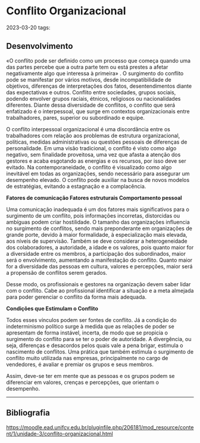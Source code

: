 # Conflito Organizacional
2023-03-20
tags: 

## Desenvolvimento

«O conflito pode ser definido como um processo que começa quando uma das partes percebe que a outra parte tem ou está prestes a afetar negativamente algo que interessa à primeira» . O surgimento do conflito pode se manifestar por vários motivos, desde incompatibilidade de objetivos, diferenças de interpretações dos fatos, desentendimentos diante das expectativas e outros. Conflito entre sociedades, grupos sociais, podendo envolver grupos raciais, étnicos, religiosos ou nacionalidades diferentes. Diante dessa diversidade de conflitos, o conflito que será enfatizado é o interpessoal, que surge em contextos organizacionais entre trabalhadores, pares, superior ou subordinado e equipe.  
  
O conflito interpessoal organizacional é uma discordância entre os trabalhadores com relação aos problemas de estrutura organizacional, políticas, medidas administrativas ou questões pessoais de diferenças de personalidade. Em uma visão tradicional, o conflito é visto como algo negativo, sem finalidade proveitosa, uma vez que afasta a atenção dos gestores e acaba esgotando as energias e os recursos, por isso deve ser evitado. Na contemporaneidade, o conflito é visualizado como algo inevitável em todas as organizações, sendo necessário para assegurar um desempenho elevado. O conflito pode auxiliar na busca de novos modelos de estratégias, evitando a estagnação e a complacência.  
  
**Fatores de comunicação Fatores estruturais Comportamento pessoal**  
  
Uma comunicação inadequada é um dos fatores mais significativos para o surgimento de um conflito, pois informações incorretas, distorcidas ou ambíguas podem criar hostilidade. O tamanho das organizações influencia no surgimento de conflitos, sendo mais preponderante em organizações de grande porte, devido à maior formalidade, à especialização mais elevada, aos níveis de supervisão. Também se deve considerar a heterogeneidade dos colaboradores, a autoridade, a idade e os valores, pois quanto maior for a diversidade entre os membros, a participação dos subordinados, maior será o envolvimento, aumentando a manifestação do conflito. Quanto maior for a diversidade das pessoas em cultura, valores e percepções, maior será a propensão de conflitos serem gerados.  
  
Desse modo, os profissionais e gestores na organização devem saber lidar com o conflito. Cabe ao profissional identificar a situação e a meta almejada para poder gerenciar o conflito da forma mais adequada.  
  
**Condições que Estimulam o Conflito**  
  
Todos esses vínculos podem ser fontes de conflito. Já a condição do indeterminismo político surge à medida que as relações de poder se apresentam de forma instável, incerta, de modo que se propicia o surgimento do conflito para se ter o poder de autoridade. A divergência, ou seja, diferenças e desacordos pelos quais vale a pena brigar, estimula o nascimento de conflitos. Uma prática que também estimula o surgimento de conflito muito utilizada nas empresas, principalmente no cargo de vendedores, é avaliar e premiar os grupos e seus membros.  
  
Assim, deve-se ter em mente que as pessoas e os grupos podem se diferenciar em valores, crenças e percepções, que orientam o desempenho.

-----------------------------------------------
## Bibliografia

https://moodle.ead.unifcv.edu.br/pluginfile.php/206181/mod_resource/content/1/unidade-3/conflito-organizacional.html

